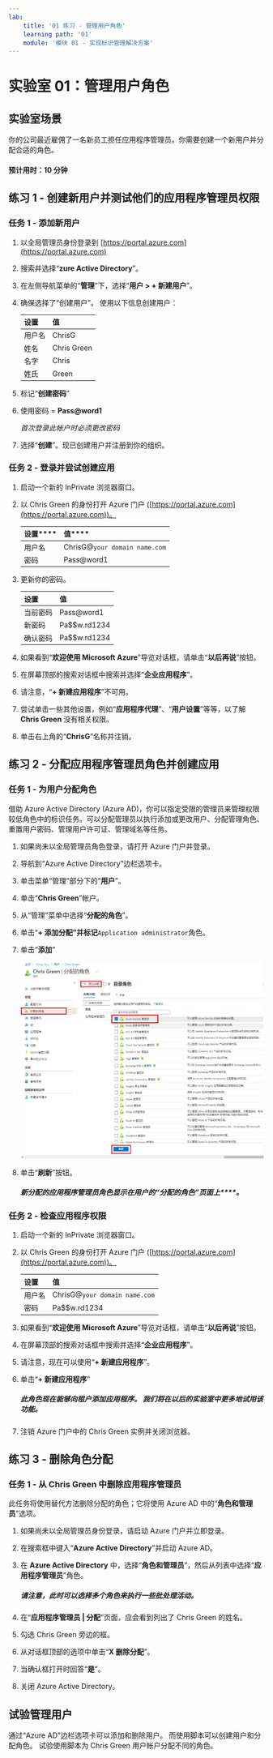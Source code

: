 ```yaml
---
lab:
    title: '01 练习 - 管理用户角色'
    learning path: '01'
    module: '模块 01 - 实现标识管理解决方案'
---
```


# 实验室 01：管理用户角色

## 实验室场景

你的公司最近雇佣了一名新员工担任应用程序管理员。你需要创建一个新用户并分配合适的角色。

#### 预计用时：10 分钟

## 练习 1 - 创建新用户并测试他们的应用程序管理员权限

### 任务 1 - 添加新用户

1. 以全局管理员身份登录到 [https://portal.azure.com](https://portal.azure.com)

2. 搜索并选择“**zure Active Directory**”。

3. 在左侧导航菜单的“**管理**”下，选择“**用户 > + 新建用户**”。

4. 确保选择了“创建用户”。  使用以下信息创建用户：

    | **设置**| **值**|
    | :--- | :--- |
    | 用户名| ChrisG|
    | 姓名| Chris Green|
    | 名字| Chris|
    | 姓氏| Green|

5. 标记“**创建密码**”

6. 使用密码 = **Pass@word1**

     *首次登录此帐户时必须更改密码*

7. 选择“**创建**”。现已创建用户并注册到你的组织。

### 任务 2 - 登录并尝试创建应用

1. 启动一个新的 InPrivate 浏览器窗口。
2. 以 Chris Green 的身份打开 Azure 门户 ([https://portal.azure.com](https://portal.azure.com))。

    | 设置****| 值****|
    | :--- | :--- |
    | 用户名| ChrisG@`your domain name.com`|
    | 密码| Pass@word1|

3. 更新你的密码。

    | **设置**| **值**|
    | :--- | :--- |
    | 当前密码| Pass@word1|
    | 新密码| Pa$$w.rd1234|
    | 确认密码| Pa$$w.rd1234|

4. 如果看到“**欢迎使用 Microsoft Azure**”导览对话框，请单击“**以后再说**”按钮。

5. 在屏幕顶部的搜索对话框中搜索并选择“**企业应用程序**”。
6. 请注意，“**+ 新建应用程序**”不可用。
7. 尝试单击一些其他设置，例如“**应用程序代理**”、“**用户设置**”等等，以了解 **Chris Green** 没有相关权限。
8. 单击右上角的“**ChrisG**”名称并注销。

## 练习 2 - 分配应用程序管理员角色并创建应用

### 任务 1 - 为用户分配角色

借助 Azure Active Directory (Azure AD)，你可以指定受限的管理员来管理权限较低角色中的标识任务。可以分配管理员以执行添加或更改用户、分配管理角色、重置用户密码、管理用户许可证、管理域名等任务。

1. 如果尚未以全局管理员角色登录，请打开 Azure 门户并登录。
2. 导航到“Azure Active Directory”边栏选项卡。
3. 单击菜单“管理”部分下的“**用户**”。
4. 单击“**Chris Green**”帐户。
5. 从“管理”菜单中选择“**分配的角色**”。
6. 单击“**+ 添加分配”并标记**`Application administrator`角色。
7. 单击“**添加**”

    ![“分配的角色”页 - 显示所选角色](./media/directory-role-select-role.png)

8. 单击“**刷新**”按钮。

     ##### 新分配的应用程序管理员角色显示在用户的“分配的角色”页面上****。

### 任务 2 - 检查应用程序权限

1. 启动一个新的 InPrivate 浏览器窗口。
2. 以 Chris Green 的身份打开 Azure 门户 ([https://portal.azure.com](https://portal.azure.com))。

    | **设置**| **值**|
    | :--- | :--- |
    | 用户名| ChrisG@`your domain name.com`|
    | 密码| Pa$$w.rd1234|

3. 如果看到“**欢迎使用 Microsoft Azure**”导览对话框，请单击“**以后再说**”按钮。
4. 在屏幕顶部的搜索对话框中搜索并选择“**企业应用程序**”。
5. 请注意，现在可以使用“**+ 新建应用程序**”。
6. 单击“**+ 新建应用程序**”

     ##### 此角色现在能够向租户添加应用程序。  我们将在以后的实验室中更多地试用该功能。

7. 注销 Azure 门户中的 Chris Green 实例并关闭浏览器。

## 练习 3 - 删除角色分配

### 任务 1 - 从 Chris Green 中删除应用程序管理员

此任务将使用替代方法删除分配的角色；它将使用 Azure AD 中的“**角色和管理员**”选项。

1. 如果尚未以全局管理员身份登录，请启动 Azure 门户并立即登录。
2. 在搜索框中键入“**Azure Active Directory**”并启动 Azure AD。
3. 在 **Azure Active Directory** 中，选择“**角色和管理员**”，然后从列表中选择“**应用程序管理员**”角色。

     ##### 请注意，此时可以选择多个角色来执行一些批处理活动。

4. 在“**应用程序管理员 | 分配**”页面，应会看到列出了 Chris Green 的姓名。
5. 勾选 Chris Green 旁边的框。
6. 从对话框顶部的选项中单击“**X 删除分配**”。
7. 当确认框打开时回答“**是**”。
8. 关闭 Azure Active Directory。

## 试验管理用户

通过“Azure AD”边栏选项卡可以添加和删除用户。  而使用脚本可以创建用户和分配角色。  试验使用脚本为 Chris Green 用户帐户分配不同的角色。
